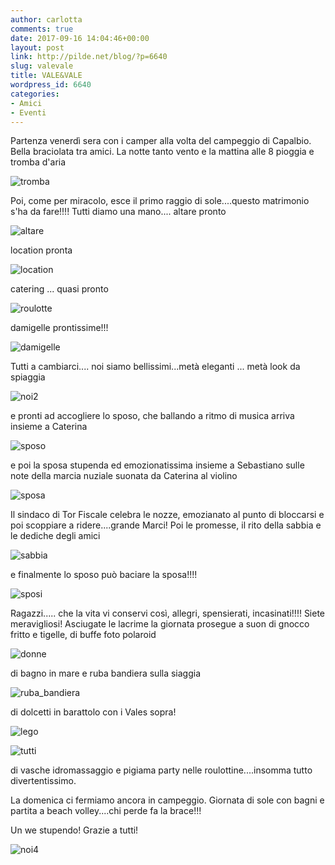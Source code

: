 ```yaml
---
author: carlotta
comments: true
date: 2017-09-16 14:04:46+00:00
layout: post
link: http://pilde.net/blog/?p=6640
slug: valevale
title: VALE&VALE
wordpress_id: 6640
categories:
- Amici
- Eventi
---
```


Partenza venerdì sera con i camper alla volta del campeggio di Capalbio. Bella braciolata tra amici. La notte tanto vento e la mattina alle 8 pioggia e tromba d'aria

![tromba]({{baseurl}}/uploads/2017/09/tromba.jpg)


Poi, come per miracolo, esce il primo raggio di sole....questo matrimonio s'ha da fare!!!! Tutti diamo una mano.... altare pronto

![altare]({{baseurl}}/uploads/2017/09/altare.jpg)


location pronta

![location]({{baseurl}}/uploads/2017/09/location.jpg)


catering ... quasi pronto

![roulotte]({{baseurl}}/uploads/2017/09/roulotte.png)


damigelle prontissime!!!

![damigelle]({{baseurl}}/uploads/2017/09/damigelle.jpg)




Tutti a cambiarci.... noi siamo bellissimi...metà eleganti ... metà look da spiaggia

![noi2]({{baseurl}}/uploads/2017/09/noi2.jpg)




e pronti ad accogliere lo sposo, che ballando a ritmo di musica arriva insieme a Caterina

![sposo]({{baseurl}}/uploads/2017/09/sposo.jpg)




e poi la sposa stupenda ed emozionatissima insieme a Sebastiano sulle note della marcia nuziale suonata da Caterina al violino

![sposa]({{baseurl}}/uploads/2017/09/sposa.jpg)


Il sindaco di Tor Fiscale celebra le nozze, emozianato al punto di bloccarsi e poi scoppiare a ridere....grande Marci! Poi le promesse, il rito della sabbia e le dediche degli amici

![sabbia]({{baseurl}}/uploads/2017/09/sabbia.jpg)




e finalmente lo sposo può baciare la sposa!!!!

![sposi]({{baseurl}}/uploads/2017/09/sposi.png)




Ragazzi..... che la vita vi conservi così, allegri, spensierati, incasinati!!!! Siete meravigliosi!
Asciugate le lacrime la giornata prosegue a suon di gnocco fritto e tigelle, di buffe foto polaroid

![donne]({{baseurl}}/uploads/2017/09/donne.jpg)


di bagno in mare e ruba bandiera sulla siaggia

![ruba_bandiera]({{baseurl}}/uploads/2017/09/ruba_bandiera.jpg)




di dolcetti in barattolo con i Vales sopra!

![lego]({{baseurl}}/uploads/2017/09/lego.png)




![tutti]({{baseurl}}/uploads/2017/09/tutti.png)




di vasche idromassaggio e pigiama party nelle roulottine....insomma tutto divertentissimo.

La domenica ci fermiamo ancora in campeggio. Giornata di sole con bagni e partita a beach volley....chi perde fa la brace!!!

Un we stupendo! Grazie a tutti!

![noi4]({{baseurl}}/uploads/2017/09/noi4.jpg)



